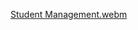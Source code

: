[Student Management.webm](https://github.com/mohamedshahin-10/Student-Managment-/assets/83957910/b5bfdef0-0a63-4a3b-99e3-d47a7ee5003e)
